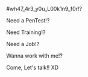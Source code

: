 #wh47_4r3_y0u_L00k1n9_f0r!?


Need a PenTest!?

Need Training!?

Need a Job!?

Wanna work with me!?

Come, Let's talk!! XD

